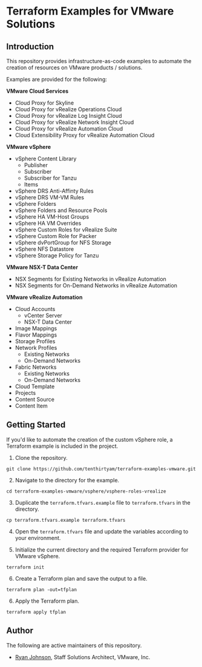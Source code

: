 # Terraform Examples for VMware Solutions

## Introduction

This repository provides infrastructure-as-code examples to automate the creation of resources on VMware products / solutions.

Examples are provided for the following:

**VMware Cloud Services**
- Cloud Proxy for Skyline
- Cloud Proxy for vRealize Operations Cloud
- Cloud Proxy for vRealize Log Insight Cloud
- Cloud Proxy for vRealize Network Insight Cloud
- Cloud Proxy for vRealize Automation Cloud
- Cloud Extensibility Proxy for vRealize Automation Cloud

**VMware vSphere**
- vSphere Content Library
  - Publisher
  - Subscriber
  - Subscriber for Tanzu
  - Items
- vSphere DRS Anti-Affinty Rules
- vSphere DRS VM-VM Rules
- vSphere Folders
- vSphere Folders and Resource Pools
- vSphere HA VM-Host Groups
- vSphere HA VM Overrides
- vSphere Custom Roles for vRealize Suite
- vSphere Custom Role for Packer
- vSphere dvPortGroup for NFS Storage
- vSphere NFS Datastore
- vSphere Storage Policy for Tanzu


**VMware NSX-T Data Center**
- NSX Segments for Existing Networks in vRealize Automation
- NSX Segments for On-Demand Networks in vRealize Automation

**VMware vRealize Automation**
- Cloud Accounts
  - vCenter Server
  - NSX-T Data Center
- Image Mappings
- Flavor Mappings
- Storage Profiles
- Network Profiles
  - Existing Networks
  - On-Demand Networks
- Fabric Networks
  - Existing Networks
  - On-Demand Networks
- Cloud Template
- Projects
- Content Source
- Content Item

## Getting Started

If you'd like to automate the creation of the custom vSphere role, a Terraform example is included in the project.

1. Clone the repository.

```
git clone https://github.com/tenthirtyam/terraform-examples-vmware.git
```

2. Navigate to the directory for the example.

```
cd terraform-examples-vmware/vsphere/vsphere-roles-vrealize
```

3. Duplicate the `terraform.tfvars.example` file to `terraform.tfvars` in the directory.

```
cp terraform.tfvars.example terraform.tfvars
```

4. Open the `terraform.tfvars` file and update the variables according to your environment.

5. Initialize the current directory and the required Terraform provider for VMware vSphere.

```
terraform init
```

6. Create a Terraform plan and save the output to a file.

```
terraform plan -out=tfplan
```

6. Apply the Terraform plan.

```
terraform apply tfplan
```

## Author

The following are active maintainers of this repository.

* [Ryan Johnson](https://github.com/tenthirtyam), Staff Solutions Architect, VMware, Inc.